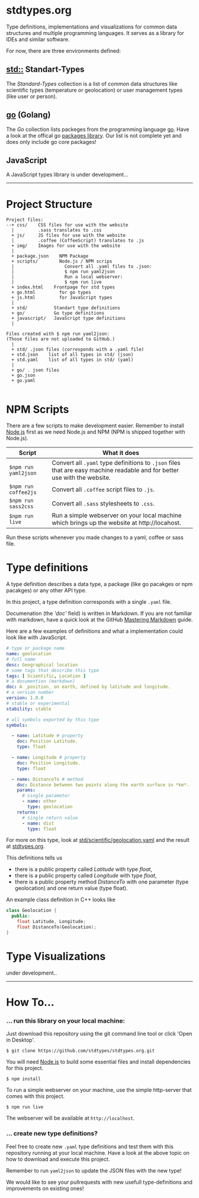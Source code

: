 # stdtypes.org

Type definitions, implementations and visualizations for common data structures and multiple programming languages. It serves as a library for IDEs and similar software.

For now, there are three environments defined:

## [std::](https://github.com/stdtypes/stdtypes.org/tree/master/std) Standart-Types

The _Standard-Types_ collection is a list of common data structures like scientific
types (temperature or geolocation) or user management types (like user or person).


## [go](https://github.com/stdtypes/stdtypes.org/tree/master/std) (Golang)

The _Go_ collection lists packeges from the programming language [go](https://golang.org/).
Have a look at the offical go [packages library](https://golang.org/pkg/).
Our list is not complete yet and does only include go core packages!

## JavaScript

A JavaScript types library is under development...


-------

# Project Structure

```
Project files:
--+ css/    CSS files for use with the website
  |         .sass translates to .css
  + js/     JS files for use with the website
  |         .coffee (CoffeeScript) translates to .js
  + img/    Images for use with the website
  |
  + package.json    NPM Package
  + scripts/        Node.js / NPM scrips
  |                   Convert all .yaml files to .json:
  |                   $ npm run yaml2json
  |                   Run a local webserver:
  |                   $ npm run live
  + index.html    Frontpage for std types
  + go.html         for go types
  + js.html         for JavaScript types
  |
  + std/          Standart type definitions
  + go/           Go type definitions
  + javascript/   JavaScript type definitions
  |

Files created with $ npm run yaml2json:
(Those files are not uploaded to GitHub.)
  |
  + std/ .json files (corresponds with a .yaml file)
  + std.json    list of all types in std/ (json)
  + std.yaml    list of all types in std/ (yaml)
  |
  + go/ . json files
  + go.json
  + go.yaml


```

# NPM Scripts

There are a few scripts to make development easier.
Remember to install [Node.js](https://nodejs.org) first as we need Node.js and NPM (NPM is shipped together with Node.js).

Script     | What it does
-----------|------------------------------
`$npm run yaml2json` | Convert all `.yaml` type definitions to `.json` files that are easy machine readable and for better use with the website.
`$npm run coffee2js` | Convert all `.coffee` script files to `.js`.
`$npm run sass2css`  | Convert all `.sass` stylesheets to `.css`.
`$npm run live`      | Run a simple webserver on your local machine which brings up the website at http://locahost.

Run these scripts whenever you made changes to a yaml, coffee or sass file.


# Type definitions

A type definition describes a data type, a package (like go pacakges or npm pacakges) or any other API type.

In this project, a type definition corresponds with a single `.yaml` file.

Documenation (the _'doc'_ field) is written in Markdown. If you are not familiar with markdown, have a quick look at the GitHub [Mastering Markdown](https://guides.github.com/features/mastering-markdown/) guide.

Here are a few examples of definitions and what a implementation could look like with JavaScript.


```yaml
# type or package name
name: geolocation              
# full name
desc: Geographical location    
# some tags that describe this type
tags: [ Scientific, Location ]
# a documention (markdown)
doc: A _position_ on earth, defined by latitude and longitude.
# a version number
version: 1.0.0
# stable or experimental
stability: stable

# all symbols exported by this type
symbols:

  - name: Latitude # property
    doc: Position Latitude.
    type: float

  - name: Longitude # property
    doc: Position Longitude.
    type: float

  - name: DistanceTo # method
    doc: Distance between two points along the earth surface in *km*.
    params:
      # single parameter
      - name: other
        type: geolocation
    returns:
      # single return value
      - name: dist
        type: float

```

For more on this type, look at [std/scientific/geolocation.yaml](https://github.com/stdtypes/stdtypes.org/blob/master/std/scientific/geolocation.yaml) and the result at [stdtypes.org](https://localhost/#scientific/geolocation).

This definitions tells us

- there is a public property called *Latitude* with type *float*,
- there is a public property called *Longitude* with type *float*,
- there is a public property method *DistanceTo* with one parameter (type geolocation) and one return value (type float).

An example class definition in C++ looks like

```c++
class Geolocation {
  public:
    float Latitude, Longitude;
    float DistanceTo(Geolocation);
}
```

# Type Visualizations

under development..


-------

# How To...

### ... run this library on your local machine:

Just download this repository using the git command line tool or click 'Open in Desktop'.

```
$ git clone https://github.com/stdtypes/stdtypes.org.git
```

You will need [Node.js](https://nodejs.org/en/) to build some essential files and install dependencies for this project.

```
$ npm install
```

To run a simple webserver on your machine, use the simple http-server that comes with this project.

```
$ npm run live
```

The webserver will be available at `http://localhost`.


### ... create new type definitions?

Feel free to create new `.yaml` type definitions and test them with this repository running at your local machine. Have a look at the above topic on how to download and execute this project.

Remember to run `yaml2json` to update the JSON files with the new type!

We would like to see your pullrequests with new usefull type-definitions and improvements on existing ones!

